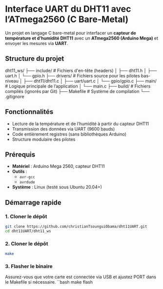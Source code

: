 # Interface UART du DHT11 avec l’ATmega2560 (C Bare-Metal)

Un projet en langage C bare-metal pour interfacer un **capteur de température et d’humidité DHT11** avec un **ATmega2560 (Arduino Mega)** et envoyer les mesures via **UART**.

## Structure du projet
dht11_ws/ ├── include/ # Fichiers d'en-tête (headers) 
		  │ ├── dht11.h 
	      │ ├── uart.h 
		  │ └── gpio.h 
          ├── drivers/ # Fichiers source pour les pilotes bas-niveau 
          │ ├── dht11/dht11.c 
	      │ ├── uart/uart.c
		  │ └── gpio/gpio.c
		  ├── main/ # Logique principale de l’application 
          │ └── main.c 
		  ├── build/ # Fichiers compilés (ignorés par Git) 
		  ├── Makefile # Système de compilation 
		  └── .gitignore
## Fonctionnalités

- Lecture de la température et de l’humidité à partir du capteur DHT11
- Transmission des données via UART (9600 bauds)
- Code entièrement registres (sans bibliothèques Arduino)
- Structure modulaire des pilotes

## Prérequis

- **Matériel** : Arduino Mega 2560, capteur DHT11
- **Outils** :
  - `avr-gcc`
  - `avrdude`
- **Système** : Linux (testé sous Ubuntu 20.04+)

## Démarrage rapide

### 1. Cloner le dépôt

```bash
git clone https://github.com/christianTsounguiObama/dht11UART.git
cd dht11UART/dht11_ws
```

### 2. Cloner le dépôt
```bash
make
```

### 3. Flasher le binaire
Assurez-vous que votre carte est connectée via USB et ajustez PORT dans le Makefile si nécessaire.
``bash
make flash
```










